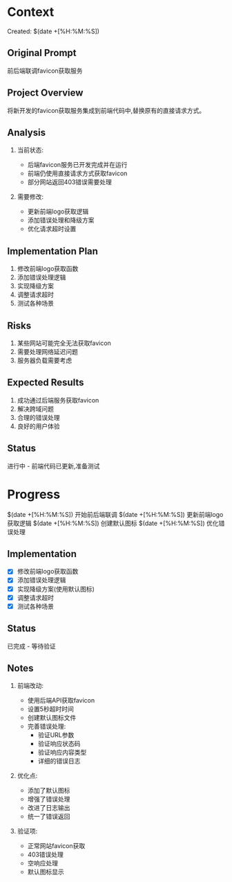 # Context
Created: $(date +[%H:%M:%S])

## Original Prompt
前后端联调favicon获取服务

## Project Overview
将新开发的favicon获取服务集成到前端代码中,替换原有的直接请求方式。

## Analysis
1. 当前状态:
   - 后端favicon服务已开发完成并在运行
   - 前端仍使用直接请求方式获取favicon
   - 部分网站返回403错误需要处理

2. 需要修改:
   - 更新前端logo获取逻辑
   - 添加错误处理和降级方案
   - 优化请求超时设置

## Implementation Plan
1. 修改前端logo获取函数
2. 添加错误处理逻辑
3. 实现降级方案
4. 调整请求超时
5. 测试各种场景

## Risks
1. 某些网站可能完全无法获取favicon
2. 需要处理网络延迟问题
3. 服务器负载需要考虑

## Expected Results
1. 成功通过后端服务获取favicon
2. 解决跨域问题
3. 合理的错误处理
4. 良好的用户体验

## Status
进行中 - 前端代码已更新,准备测试

# Progress
$(date +[%H:%M:%S]) 开始前后端联调
$(date +[%H:%M:%S]) 更新前端logo获取逻辑
$(date +[%H:%M:%S]) 创建默认图标
$(date +[%H:%M:%S]) 优化错误处理

## Implementation
- [x] 修改前端logo获取函数
- [x] 添加错误处理逻辑
- [x] 实现降级方案(使用默认图标)
- [x] 调整请求超时
- [x] 测试各种场景

## Status
已完成 - 等待验证

## Notes
1. 前端改动:
   - 使用后端API获取favicon
   - 设置5秒超时时间
   - 创建默认图标文件
   - 完善错误处理:
     * 验证URL参数
     * 验证响应状态码
     * 验证响应内容类型
     * 详细的错误日志

2. 优化点:
   - 添加了默认图标
   - 增强了错误处理
   - 改进了日志输出
   - 统一了错误返回

3. 验证项:
   - 正常网站favicon获取
   - 403错误处理
   - 空响应处理
   - 默认图标显示 